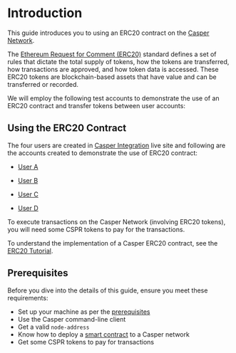 # Introduction

This guide introduces you to using an ERC20 contract on the [Casper Network](https://cspr.live/).

The [Ethereum Request for Comment (ERC20)](https://eips.ethereum.org/EIPS/eip-20#specification) standard defines a set of rules that dictate the total supply of tokens, how the tokens are transferred, how transactions are approved, and how token data is accessed. These ERC20 tokens are blockchain-based assets that have value and can be transferred or recorded.

We will employ the following test accounts to demonstrate the use of an ERC20 contract and transfer tokens between user accounts:

## Using the ERC20 Contract

The four users are created in [Casper Integration](https://integration.cspr.live/) live site and following are the accounts created to demonstrate the use of ERC20 contract:

-   [User A](https://integration.cspr.live/account/01f2dfc09a94ef7bce440f93a1bb6f17fdac0c913549927d452e7e91a376e9d20d)

-   [User B](https://integration.cspr.live/account/015d4e20b5f7f687be80aed6e20960898b02c7549cc49ddf583224ecd894eca375)

-   [User C](https://integration.cspr.live/account/0101fe69ae2012358e5ce8e8b39661d45d225251c4f19ebb7fc74b057637e65aa4)

-   [User D](https://integration.cspr.live/account/0171bd7bac58780ce950007de575a472bcb30457e7b68427a6ed466568d71db1d6)

To execute transactions on the Casper Network (involving ERC20 tokens), you will need some CSPR tokens to pay for the transactions.

To understand the implementation of a Casper ERC20 contract, see the [ERC20 Tutorial](/docs/erc20).

## Prerequisites

Before you dive into the details of this guide, ensure you meet these requirements:

-   Set up your machine as per the [prerequisites](/docs/workflow/setup)
-   Use the Casper command-line client
-   Get a valid `node-address`
-   Know how to deploy a [smart contract](/docs/dapp-dev-guide/deploying-contracts) to a Casper network
-   Get some CSPR tokens to pay for transactions
